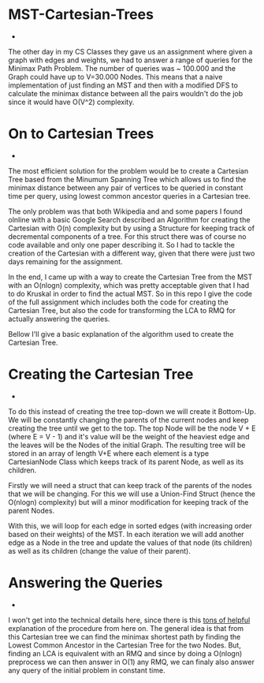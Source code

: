 # MST-Cartesian-Trees
-
The other day in my CS Classes they gave us an assignment where given a graph with edges
and weights, we had to answer a range of queries for the Minimax Path Problem. The number of
queries was ~ 100.000 and the Graph could have up to V=30.000 Nodes. This means that a naive
implementation of just finding an MST and then with a modified DFS to calculate the minimax
distance between all the pairs wouldn't do the job since it would have O(V^2) complexity.

# On to Cartesian Trees
-
The most efficient solution for the problem would be to create a Cartesian Tree based from
the Minumum Spanning Tree which allows us to find the minimax distance between any pair of 
vertices to be queried in constant time per query, using lowest common ancestor queries in 
a Cartesian tree.

The only problem was that both Wikipedia and and some papers I found olnline with a basic 
Google Search described an Algorithm for creating the Cartesian with O(n) complexity but
by using a Structure for keeping track of decremental components of a tree. For this struct
there was of course no code available and only one paper describing it. So I had to tackle
the creation of the Cartesian with a different way, given that there were just two days remaining
for the assignment. 

In the end, I came up with a way to create the Cartesian Tree from the MST with an O(nlogn) 
complexity, which was pretty acceptable given that I had to do Kruskal in order to find the
actual MST. So in this repo I give the code of the full assignment which includes both the 
code for creating the Cartesian Tree, but also the code for transforming the LCA to RMQ for 
actually answering the queries.

Bellow I'll give a basic explanation of the algorithm used to create the Cartesian Tree.

# Creating the Cartesian Tree
-
To do this instead of creating the tree top-down we will create it Bottom-Up. We will be 
constantly changing the parents of the current nodes and keep creating the tree until we
get to the top. The top Node will be the node V + E (where E = V - 1) and it's value will
be the weight of the heaviest edge and the leaves will be the Nodes of the initial Graph. 
The resulting tree will be stored in an array of length V+E where each element is a type
CartesianNode Class which keeps track of its parent Node, as well as its children.

Firstly we will need a struct that can keep track of the parents of the nodes that we will
be changing. For this we will use a Union-Find Struct (hence the O(nlogn) complexity) but 
will a minor modification for keeping track of the parent Nodes.


With this, we will loop for each edge in sorted edges (with increasing order based on their 
weights) of the MST. In each iteration we will add another edge as a Node in the tree and
update the values of that node (its children) as well as its children (change the value of
their parent). 

# Answering the Queries
-
I won't get into the technical details here, since there is this [tons of helpful](https://www.topcoder.com/community/data-science/data-science-tutorials/range-minimum-query-and-lowest-common-ancestor/)
explanation of the procedure from here on. The general idea is that from this Cartesian 
tree we can find the minimax shortest path by finding the Lowest Common Ancestor in the 
Cartesian Tree for the two Nodes. But, finding an LCA is equivalent with an RMQ and since
by doing a O(nlogn) preprocess we can then answer in O(1) any RMQ, we can finaly also 
answer any query of the initial problem in constant time.
